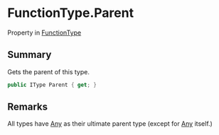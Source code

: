 # FunctionType.Parent

Property in [FunctionType](/docs/api/csharp/yarn.functiontype.md)

## Summary


Gets the parent of this type.


```csharp
public IType Parent { get; }
```

## Remarks

All types have  <a href="yarn.types.any.md">Any</a>  as their
ultimate parent type (except for  <a href="yarn.types.any.md">Any</a> 
itself.)

